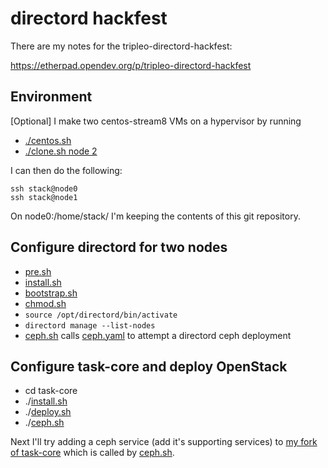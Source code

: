 # directord hackfest

There are my notes for the tripleo-directord-hackfest:

 https://etherpad.opendev.org/p/tripleo-directord-hackfest

## Environment

[Optional] I make two centos-stream8 VMs on a hypervisor by running
- [./centos.sh](https://github.com/fultonj/tripleo-laptop/blob/master/centos.sh)
- [./clone.sh node 2](https://github.com/fultonj/tripleo-laptop/blob/master/clone.sh)

I can then do the following:
```
ssh stack@node0
ssh stack@node1
```
On node0:/home/stack/ I'm keeping the contents of this git repository.

## Configure directord for two nodes

- [pre.sh](pre.sh)
- [install.sh](install.sh)
- [bootstrap.sh](bootstrap.sh)
- [chmod.sh](chmod.sh)
- `source /opt/directord/bin/activate`
- `directord manage --list-nodes`
- [ceph.sh](ceph.sh) calls [ceph.yaml](ceph.yaml) to attempt a
  directord ceph deployment

## Configure task-core and deploy OpenStack

- cd task-core
- ./[install.sh](task-core/install.sh)
- ./[deploy.sh](task-core/deploy.sh)
- ./[ceph.sh](task-core/ceph.sh)

Next I'll try adding a ceph service (add it's supporting services) 
to [my fork of task-core](https://github.com/fultonj/task-core)
which is called by [ceph.sh](task-core/ceph.sh).
